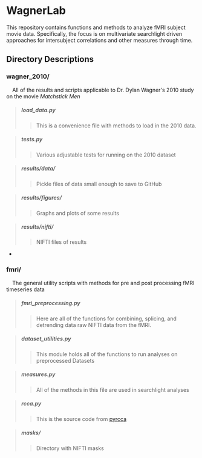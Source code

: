 # WagnerLab
This repository contains functions and methods to analyze fMRI subject movie data.  Specifically, the focus is on
multivariate searchlight driven approaches for intersubject correlations and other measures through time. 

## Directory Descriptions

### wagner_2010/
&nbsp;&nbsp;&nbsp;&nbsp;All of the results and scripts applicable to Dr. Dylan Wagner's 2010 study on the movie <em>Matchstick Men</em>

>##### load_data.py
>>This is a convenience file with methods to load in the 2010 data.

>##### tests.py
>>Various adjustable tests for running on the 2010 dataset

>##### results/data/
>>Pickle files of data small enough to save to GitHub

>##### results/figures/ 
>>Graphs and plots of some results

>##### results/nifti/ 
>>NIFTI files of results

-
### fmri/
&nbsp;&nbsp;&nbsp;&nbsp;The general utility scripts with methods for pre and post processing fMRI timeseries data

>##### fmri_preprocessing.py
>>Here are all of the functions for combining, splicing, and detrending data raw NIFTI data from the fMRI. 

>##### dataset_utilities.py
>>This module holds all of the functions to run analyses on preprocessed Datasets

>##### measures.py
>>All of the methods in this file are used in searchlight analyses

>##### rcca.py
>>This is the source code from [pyrcca](https://github.com/gallantlab/pyrcca/blob/master/rcca.py) 

>##### masks/
>>Directory with NIFTI masks

